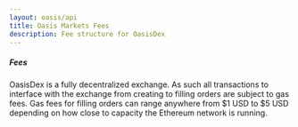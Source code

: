 ```yaml
---
layout: oasis/api
title: Oasis Markets Fees
description: Fee structure for OasisDex
---
```


##### Fees

OasisDex is a fully decentralized exchange. As such all transactions to
interface with the exchange from creating to filling orders are subject to gas
fees. Gas fees for filling orders can range anywhere from $1 USD to $5 USD
depending on how close to capacity the Ethereum network is running.
